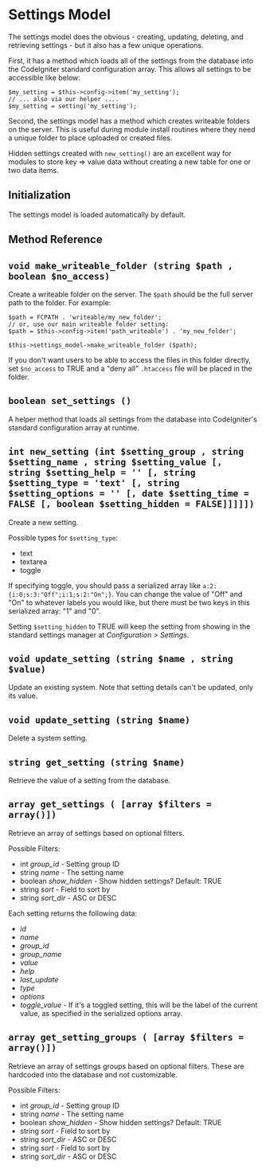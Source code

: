 # Settings Model

The settings model does the obvious - creating, updating, deleting, and retrieving settings - but it also has a few unique operations.

First, it has a method which loads all of the settings from the database into the CodeIgniter standard configuration array.  This allows all settings to be accessible like below:

```
$my_setting = $this->config->item('my_setting');
// ... also via our helper ....
$my_setting = setting('my_setting');
```

Second, the settings model has a method which creates writeable folders on the server.  This is useful during module install routines where they need a unique folder to place uploaded or created files.

Hidden settings created with `new_setting()` are an excellent way for modules to store key => value data without creating a new table for one or two data items.

## Initialization

The settings model is loaded automatically by default.

## Method Reference

## `void make_writeable_folder (string $path , boolean $no_access)`

Create a writeable folder on the server.  The `$path` should be the full server path to the folder.  For example:

```
$path = FCPATH . 'writeable/my_new_folder';
// or, use our main writeable folder setting:
$path = $this->config->item('path_writeable') . 'my_new_folder';

$this->settings_model->make_writeable_folder ($path);
```

If you don't want users to be able to access the files in this folder directly, set `$no_access` to TRUE and a "deny all" `.htaccess` file will be placed in the folder.

## `boolean set_settings ()`

A helper method that loads all settings from the database into CodeIgniter's standard configuration array at runtime.

## `int new_setting (int $setting_group , string $setting_name , string $setting_value [, string $setting_help = '' [, string $setting_type = 'text' [, string $setting_options = '' [, date $setting_time = FALSE [, boolean $setting_hidden = FALSE]]]]])`

Create a new setting.

Possible types for `$setting_type`:

* text
* textarea
* toggle

If specifying toggle, you should pass a serialized array like `a:2:{i:0;s:3:"Off";i:1;s:2:"On";}`.  You can change the value of "Off" and "On" to whatever labels you would like, but there must be two keys in this serialized array: "1" and "0".

Setting `$setting_hidden` to TRUE will keep the setting from showing in the standard settings manager at *Configuration > Settings*.

## `void update_setting (string $name , string $value)`

Update an existing system.  Note that setting details can't be updated, only its value.

## `void update_setting (string $name)`

Delete a system setting.

## `string get_setting (string $name)`

Retrieve the value of a setting from the database.

## `array get_settings ( [array $filters = array()])`

Retrieve an array of settings based on optional filters.

Possible Filters: 

* int *group_id* - Setting group ID
* string *name* - The setting name
* boolean *show_hidden* - Show hidden settings?  Default: TRUE
* string *sort* - Field to sort by
* string *sort_dir* - ASC or DESC

Each setting returns the following data:

* *id*
* *name*
* *group_id*
* *group_name*
* *value*
* *help*
* *last_update*
* *type*
* *options*
* *toggle_value* - If it's a toggled setting, this will be the label of the current value, as specified in the serialized options array.

## `array get_setting_groups ( [array $filters = array()])`

Retrieve an array of settings groups based on optional filters.  These are hardcoded into the database and not customizable.

Possible Filters: 

* int *group_id* - Setting group ID
* string *name* - The setting name
* boolean *show_hidden* - Show hidden settings?  Default: TRUE
* string *sort* - Field to sort by
* string *sort_dir* - ASC or DESC
* string *sort* - Field to sort by
* string *sort_dir* - ASC or DESC

